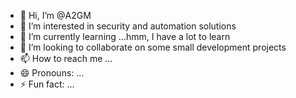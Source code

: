 - 👋 Hi, I’m @A2GM
- 👀 I’m interested in security and automation solutions
- 🌱 I’m currently learning ...hmm, I have a lot to  learn
- 💞️ I’m looking to collaborate on some small development projects
- 📫 How to reach me ...
- 😄 Pronouns: ...
- ⚡ Fun fact: ...

<!---
A2GM/A2GM is a ✨ special ✨ repository because its `README.md` (this file) appears on your GitHub profile.
You can click the Preview link to take a look at your changes.
--->
